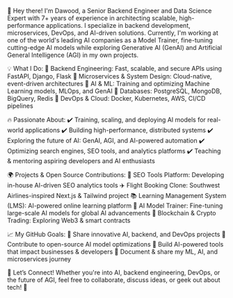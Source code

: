 👋 Hey there! I'm Dawood, a Senior Backend Engineer and Data Science Expert with 7+ years of experience in architecting scalable, high-performance applications. I specialize in backend development, microservices, DevOps, and AI-driven solutions. Currently, I'm working at one of the world's leading AI companies as a Model Trainer, fine-tuning cutting-edge AI models while exploring Generative AI (GenAI) and Artificial General Intelligence (AGI) in my own projects.

💡 What I Do:
🔹 Backend Engineering: Fast, scalable, and secure APIs using FastAPI, Django, Flask
🔹 Microservices & System Design: Cloud-native, event-driven architectures
🔹 AI & ML: Training and optimizing Machine Learning models, MLOps, and GenAI
🔹 Databases: PostgreSQL, MongoDB, BigQuery, Redis
🔹 DevOps & Cloud: Docker, Kubernetes, AWS, CI/CD pipelines

🔥 Passionate About:
✔️ Training, scaling, and deploying AI models for real-world applications
✔️ Building high-performance, distributed systems
✔️ Exploring the future of AI: GenAI, AGI, and AI-powered automation
✔️ Optimizing search engines, SEO tools, and analytics platforms
✔️ Teaching & mentoring aspiring developers and AI enthusiasts

🌍 Projects & Open Source Contributions:
🚀 SEO Tools Platform: Developing in-house AI-driven SEO analytics tools
✈️ Flight Booking Clone: Southwest Airlines-inspired Next.js & Tailwind project
📚 Learning Management System (LMS): AI-powered online learning platform
🤖 AI Model Trainer: Fine-tuning large-scale AI models for global AI advancements
🔗 Blockchain & Crypto Trading: Exploring Web3 & smart contracts

📈 My GitHub Goals:
🔹 Share innovative AI, backend, and DevOps projects
🔹 Contribute to open-source AI model optimizations
🔹 Build AI-powered tools that impact businesses & developers
🔹 Document & share my ML, AI, and microservices journey

💬 Let’s Connect! Whether you're into AI, backend engineering, DevOps, or the future of AGI, feel free to collaborate, discuss ideas, or geek out about tech! 🚀
